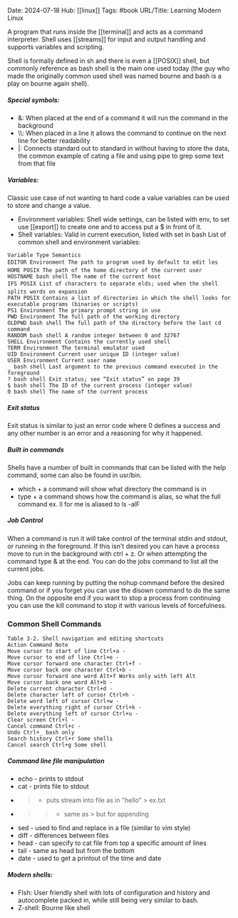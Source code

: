 Date: 2024-07-18
Hub: [[linux]]
Tags: #book
URL/Title: Learning Modern Linux

A program that runs inside the [[terminal]] and acts as a command interpreter. Shell uses [[streams]] for input and output handling and supports variables and scripting. 

Shell is formally defined in sh and there is even a [[POSIX]] shell, but commonly reference as bash shell is the main one used today (the guy who made the originally common used shell was named bourne and bash is a play on bourne again shell). 

##### Special symbols:
- &: When placed at the end of a command it will run the command in the background
- \\\\: When placed in a line it allows the command to continue on the next line for better readability
- |: Connects standard out to standard in without having to store the data, the common example of cating a file and using pipe to grep some text from that file

##### Variables:
Classic use case of not wanting to hard code a value variables can be used to store and change a value. 
- Environment variables: Shell wide settings, can be listed with env, to set use [[export]] to create one and to access put a $ in front of it. 
- Shell variables: Valid in current execution, listed with set in bash
List of common shell and environment variables:
```
Variable Type Semantics
EDITOR Environment The path to program used by default to edit les
HOME POSIX The path of the home directory of the current user
HOSTNAME bash shell The name of the current host
IFS POSIX List of characters to separate elds; used when the shell splits words on expansion
PATH POSIX Contains a list of directories in which the shell looks for executable programs (binaries or scripts)
PS1 Environment The primary prompt string in use
PWD Environment The full path of the working directory
OLDPWD bash shell The full path of the directory before the last cd command
RANDOM bash shell A random integer between 0 and 32767
SHELL Environment Contains the currently used shell
TERM Environment The terminal emulator used
UID Environment Current user unique ID (integer value)
USER Environment Current user name
_ bash shell Last argument to the previous command executed in the foreground
? bash shell Exit status; see “Exit status” on page 39
$ bash shell The ID of the current process (integer value)
0 bash shell The name of the current process
```

##### Exit status
Exit status is similar to just an error code where 0 defines a success and any other number is an error and a reasoning for why it happened.

##### Built in commands
Shells have a number of built in commands that can be listed with the help command, some can also be found in usr/bin.
- which + a command will show what directory the command is in
- type + a command shows how the command is alias, so what the full command ex. ll for me is aliased to ls -alF

##### Job Control
When a command is run it will take control of the terminal stdin and stdout, or running in the foreground. If this isn't desired you can have a process move to run in the background with ctrl + z. Or when attempting the command type & at the end. You can do the jobs command to list all the current jobs.

Jobs can keep running by putting the nohup command before the desired command or if you forget you can use the disown command to do the same thing. On the opposite end if you want to stop a process from continuing you can use the kill command to stop it with various levels of forcefulness.

### Common Shell Commands

```
Table 3-2. Shell navigation and editing shortcuts
Action Command Note
Move cursor to start of line Ctrl+a -
Move cursor to end of line Ctrl+e -
Move cursor forward one character Ctrl+f -
Move cursor back one character Ctrl+b -
Move cursor forward one word Alt+f Works only with left Alt
Move cursor back one word Alt+b -
Delete current character Ctrl+d -
Delete character left of cursor Ctrl+h -
Delete word left of cursor Ctrl+w -
Delete everything right of cursor Ctrl+k -
Delete everything left of cursor Ctrl+u -
Clear screen Ctrl+l -
Cancel command Ctrl+c -
Undo Ctrl+_ bash only
Search history Ctrl+r Some shells
Cancel search Ctrl+g Some shell
```

##### Command line file manipulation
- echo - prints to stdout
- cat - prints file to stdout
- > - puts stream into file as in "hello" > ex.txt
- >> - same as > but for appending
- sed - used to find and replace in a file (similar to vim style)
- diff  - differences between files
- head - can specify to cat file from top a specific amount of lines
- tail - same as head but from the bottom
- date - used to get a printout of the time and date

##### Modern shells:
- FIsh: User friendly shell with lots of configuration and history and autocomplete packed in, while still being very similar to bash.
- Z-shell: Bourne like shell